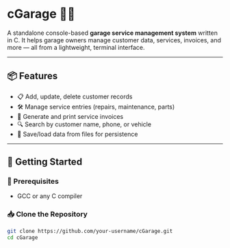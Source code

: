 # cGarage 🚗🔧

A standalone console-based **garage service management system** written in C. It helps garage owners manage customer data, services, invoices, and more — all from a lightweight, terminal interface.

---

## 📦 Features

- 📋 Add, update, delete customer records  
- 🛠 Manage service entries (repairs, maintenance, parts)  
- 🧾 Generate and print service invoices  
- 🔍 Search by customer name, phone, or vehicle  
- 💾 Save/load data from files for persistence

---

## 🏁 Getting Started

### 🔧 Prerequisites

- GCC or any C compiler


### 📥 Clone the Repository

```bash
git clone https://github.com/your-username/cGarage.git
cd cGarage
